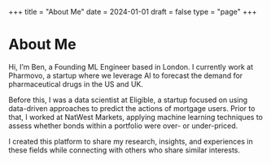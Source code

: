 +++
title = "About Me"
date = 2024-01-01
draft = false
type = "page"
+++












































# About Me


Hi, I’m Ben, a Founding ML Engineer based in London. I currently work at Pharmovo, a startup where we leverage AI to forecast the demand for pharmaceutical drugs in the US and UK.

Before this, I was a data scientist at Eligible, a startup focused on using data-driven approaches to predict the actions of mortgage users. Prior to that, I worked at NatWest Markets, applying machine learning techniques to assess whether bonds within a portfolio were over- or under-priced.

I created this platform to share my research, insights, and experiences in these fields while connecting with others who share similar interests.
